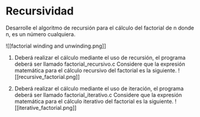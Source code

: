 # Recursividad

Desarrolle el algoritmo de recursión para el cálculo del factorial de n donde n, es un número cualquiera.

![[factorial winding and unwinding.png]]

1. Deberá realizar el cálculo mediante el uso de recursión, el programa deberá ser llamado factorial_recursivo.c
	Considere que la expresión matemática para el cálculo recursivo del factorial es la siguiente.
![[recursive_factorial.png]]

2. Deberá realizar el cálculo mediante el uso de iteración, el programa deberá ser llamado factorial_iterativo.c
	Considere que la expresión matemática para el cálculo iterativo del factorial es la siguiente.
![[iterative_factorial.png]]